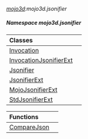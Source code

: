 _[mojo3d](../../modules/mojo3d/mojo3d-module.md):mojo3d.jsonifier_
##### Namespace mojo3d.jsonifier

| Classes | |
|:---|:---|
| [Invocation](mojo3d-jsonifier-invocation.md) |  |
| [InvocationJsonifierExt](mojo3d-jsonifier-invocationjsonifierext.md) |  |
| [Jsonifier](mojo3d-jsonifier-jsonifier.md) |  |
| [JsonifierExt](mojo3d-jsonifier-jsonifierext.md) |  |
| [MojoJsonifierExt](mojo3d-jsonifier-mojojsonifierext.md) |  |
| [StdJsonifierExt](mojo3d-jsonifier-stdjsonifierext.md) |  |

| Functions | |
|:---|:---|
| [CompareJson](mojo3d-jsonifier-comparejson.md) |  |
